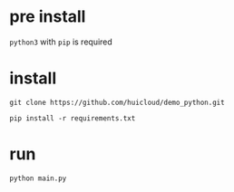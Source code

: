# pre install

`python3` with `pip` is required

# install

`git clone https://github.com/huicloud/demo_python.git`

`pip install -r requirements.txt`


# run

`python main.py`




